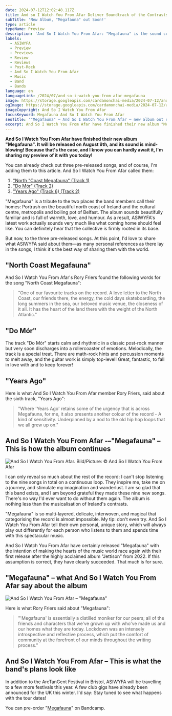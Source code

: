 ```yaml
---
date: 2024-07-12T12:02:48.117Z
title: And so I Watch You From Afar Deliver Soundtrack of the Contrasts of Ireland
subTitle: 'New Album, "Megafauna" out Soon!'
type: article
typeName: Preview
description: 'And So I Watch You From Afar: "Megafauna" is the sound collective’s newest, groundbreaking album. Check it out here and find out everything about it!'
labels:
  - ASIWYFA
  - Preview
  - Previews
  - Review
  - Reviews
  - Post-Rock
  - And So I Watch You From Afar
  - Music
  - Band
  - Bands
language: en
languageLink: /2024/07/and-so-i-watch-you-from-afar-megafauna
image: https://storage.googleapis.com/cardamonchai-media/2024-07-12/and-so-i-watch-you-from-afar-megafauna-soundsvegan-com-1-jpg-imagine-d8d8d8_878787_1024_768/640.webp
ogImage: https://storage.googleapis.com/cardamonchai-media/2024-07-12/and-so-i-watch-you-from-afar-megafauna-soundsvegan-com-og-jpg-imagine-282828_7a7a7a_1200_628/640.webp
imageCopyright: And So I Watch You From Afar
focusKeyword: Megafauna And So I Watch You From Afar
seoTitle: '"Megafauna" – And So I Watch You From Afar – new album out soon!'
excerpt: And So I Watch You From Afar have finished their new album "Megafauna". It will be released on August 9th, and its sound is mind-blowing! Because that's the case, and I know you can hardly await it, I'm sharing my preview of it with you today! As a special goodie you can already listen to the first three songs here!
---
```


**And So I Watch You From Afar have finished their new album "Megafauna". It will be released on August 9th, and its sound is mind-blowing! Because that's the case, and I know you can hardly await it, I'm sharing my preview of it with you today!**

You can already check out three pre-released songs, and of course, I'm adding them to this article. And So I Watch You From Afar called them:

1. ["North "Coast Megafauna" (Track 1)](#north-coast-megafauna)
2. ["Do Mór" (Track 2)](#do-mor)
3. ["Years Ago" (Track 6) (Track 2)](#years-ago)

"Megafauna" is a tribute to the two places the band members call their homes: Portrush on the beautiful north coast of Ireland and the cultural centre, metropolis and boiling pot of Belfast. The album sounds beautifully familiar and is full of warmth, love, and humour. As a result, ASIWYFA's latest work actually sounds very much like what coming home should feel like. You can definitely hear that the collective is firmly rooted in its base.

But now, to the three pre-released songs. At this point, I'd love to share what ASIWYFA said about them—as many personal references as there lay in the songs, I think it's the best way of sharing them with the world.

<div id="north-coast-megafauna"></div>

## "North Coast Megafauna"

And So I Watch You From Afar's Rory Friers found the following words for the song "North Coast Megafauna":

> "One of our favourite tracks on the record. A love letter to the North Coast, our friends there, the energy, the cold days skateboarding, the long summers in the sea, our beloved music venue, the closeness of it all. It has the heart of the land there with the weight of the North Atlantic."

<YouTube id="9R3glhZ_NDE" />

<div id="do-mor"></div>

## "Do Mór"

The track "Do Mór" starts calm and rhythmic in a classic post-rock manner but very soon discharges into a rollercoaster of emotions. Melodically, the track is a special treat. There are math-rock hints and percussion moments to melt away, and the guitar work is simply top-level! Great, fantastic, to fall in love with and to keep forever!

<YouTube id="zyl24yWe2fk" />

<div id="years-ago"></div>

## "Years Ago"

Here is what And So I Watch You From Afar member Rory Friers, said about the sixth track, "Years Ago":

> "Where 'Years Ago' retains some of the urgency that is across Megafauna, for me, it also presents another colour of the record - A kind of sensitivity. Underpinned by a nod to the old hip hop loops that we all grew up on."

<YouTube id="9R3glhZ_NDE" />

## And So I Watch You From Afar -–"Megafauna" – This is how the album continues

![And So I Watch You From Afar. Bild/Picture: © And So I Watch You From Afar](https://storage.googleapis.com/cardamonchai-media/2024-07-12/and-so-i-watch-you-from-afar-megafauna-soundsvegan-com-2-jpg-imagine-f8f8f8_d7d7d7_1024_768/640.webp 'And So I Watch You From Afar. Bild/Picture: © And So I Watch You From Afar')

I can only reveal so much about the rest of the record: I can't stop listening to the nine songs in total on a continuous loop. They inspire me, take me on a journey, and stimulate my imagination and wanderlust. I am so glad that this band exists, and I am beyond grateful they made these nine new songs. There's no way I'd ever want to do without them again. The album is nothing less than the musicalisation of Ireland's contrasts.

"Megafauna" is so multi-layered, delicate, interwoven, and magical that categorising the record is almost impossible. My tip: don't even try. And So I Watch You From Afar tell their own personal, unique story, which will always play out differently for each person who listens to them and spends time with this spectacular music.

And So I Watch You From Afar have certainly released "Megafauna" with the intention of making the hearts of the music world race again with their first release after the highly acclaimed album "Jettison" from 2022. If this assumption is correct, they have clearly succeeded. That much is for sure.

## "Megafauna" – what And So I Watch You From Afar say about the album

![And So I Watch You From Afar – "Megafauna"](https://storage.googleapis.com/cardamonchai-media/2024-07-12/and-so-i-watch-you-from-afar-megafauna-soundsvegan-com-3-jpg-imagine-282828_585752_440_440/640.webp 'And So I Watch You From Afar – "Megafauna"')

Here is what Rory Friers said about "Megafauna":

> "'Megafauna' is essentially a distilled moniker for our peers; all of the friends and characters that we've grown up with who've made us and our homes what they are today. Lockdown was an intensely introspective and reflective process, which put the comfort of community at the forefront of our minds throughout the writing process."

## And So I Watch You From Afar – This is what the band's plans look like

In addition to the ArcTanGent Festival in Bristol, ASIWYFA will be travelling to a few more festivals this year. A few club gigs have already been announced for the UK this winter. I'd say: Stay tuned to see what happens with the tour dates!

You can pre-order "[Megafauna](<](https://asiwyfa.bandcamp.com/album/megafauna)>)" on Bandcamp.
